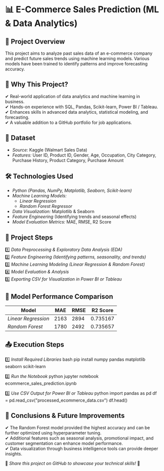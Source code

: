 # 📊 E-Commerce Sales Prediction (ML & Data Analytics)

## 📌 Project Overview
This project aims to analyze past sales data of an e-commerce company and predict future sales trends using machine learning models. Various models have been trained to identify patterns and improve forecasting accuracy.

## 🚀 Why This Project?
✔ Real-world application of data analytics and machine learning in business.  
✔ Hands-on experience with SQL, Pandas, Scikit-learn, Power BI / Tableau.  
✔ Enhances skills in advanced data analytics, statistical modeling, and forecasting.  
✔ A valuable addition to a GitHub portfolio for job applications.  

## 📂 Dataset
- *Source:* Kaggle (Walmart Sales Data)
- *Features:* User ID, Product ID, Gender, Age, Occupation, City Category, Purchase History, Product Category, Purchase Amount

## 🛠 Technologies Used
- *Python (Pandas, NumPy, Matplotlib, Seaborn, Scikit-learn)*
- *Machine Learning Models:*
  - *Linear Regression*
  - *Random Forest Regressor*
- *Data Visualization:* Matplotlib & Seaborn
- *Feature Engineering* (Identifying trends and seasonal effects)
- *Model Evaluation Metrics:* MAE, RMSE, R2 Score

## 📌 Project Steps
1️⃣ *Data Preprocessing & Exploratory Data Analysis (EDA)*  
2️⃣ *Feature Engineering (Identifying patterns, seasonality, and trends)*  
3️⃣ *Machine Learning Modeling (Linear Regression & Random Forest)*  
4️⃣ *Model Evaluation & Analysis*  
5️⃣ *Exporting CSV for Visualization in Power BI or Tableau*  

## 🎯 Model Performance Comparison
| Model                  | MAE  | RMSE  | R2 Score |
|-----------------------|------|------|----------|
| *Linear Regression*  | 2163 | 2894 |  0.735167     |
| *Random Forest*      | 1780 | 2492 | 0.735657     |


## 📤 Execution Steps
1️⃣ *Install Required Libraries*
bash
pip install numpy pandas matplotlib seaborn scikit-learn


2️⃣ *Run the Notebook*
python
jupyter notebook ecommerce_sales_prediction.ipynb


3️⃣ *Use CSV Output for Power BI or Tableau*
python
import pandas as pd
df = pd.read_csv("processed_ecommerce_data.csv")
df.head()


## 🎯 Conclusions & Future Improvements
✔ The Random Forest model provided the highest accuracy and can be further optimized using hyperparameter tuning.  
✔ Additional features such as seasonal analysis, promotional impact, and customer segmentation can enhance model performance.  
✔ Data visualization through business intelligence tools can provide deeper insights.  

📌 *Share this project on GitHub to showcase your technical skills!* 🚀
